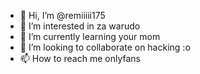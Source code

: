 - 👋 Hi, I’m @remiiiii175
- 👀 I’m interested in za warudo
- 🌱 I’m currently learning your mom
- 💞️ I’m looking to collaborate on hacking :o
- 📫 How to reach me onlyfans

<!---
remiiiii175/remiiiii175 is a ✨ special ✨ repository because its `README.md` (this file) appears on your GitHub profile.
You can click the Preview link to take a look at your changes.
--->
